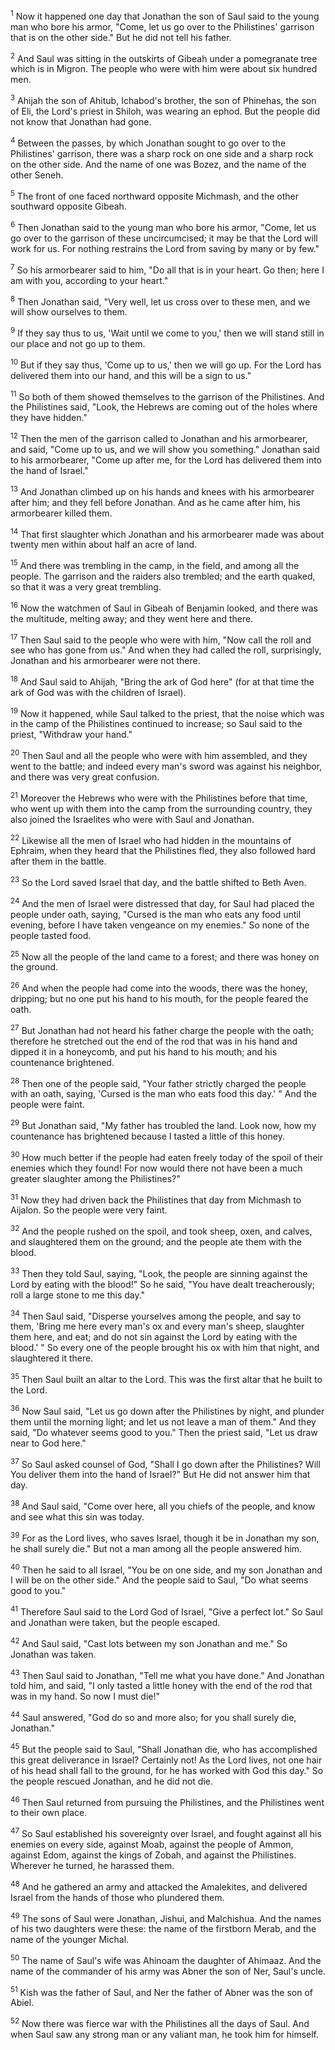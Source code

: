 <sup>1</sup> 
Now it happened one day that Jonathan the son of Saul said to the young man who bore his armor, "Come, let us go over to the Philistines' garrison that is on the other side." But he did not tell his father. 

<sup>2</sup> 
And Saul was sitting in the outskirts of Gibeah under a pomegranate tree which is in Migron. The people who were with him were about six hundred men. 

<sup>3</sup> 
Ahijah the son of Ahitub, Ichabod's brother, the son of Phinehas, the son of Eli, the Lord's priest in Shiloh, was wearing an ephod. But the people did not know that Jonathan had gone. 

<sup>4</sup> 
Between the passes, by which Jonathan sought to go over to the Philistines' garrison, there was a sharp rock on one side and a sharp rock on the other side. And the name of one was Bozez, and the name of the other Seneh. 

<sup>5</sup> 
The front of one faced northward opposite Michmash, and the other southward opposite Gibeah. 

<sup>6</sup> 
Then Jonathan said to the young man who bore his armor, "Come, let us go over to the garrison of these uncircumcised; it may be that the Lord will work for us. For nothing restrains the Lord from saving by many or by few." 

<sup>7</sup> 
So his armorbearer said to him, "Do all that is in your heart. Go then; here I am with you, according to your heart." 

<sup>8</sup> 
Then Jonathan said, "Very well, let us cross over to these men, and we will show ourselves to them. 

<sup>9</sup> 
If they say thus to us, 'Wait until we come to you,' then we will stand still in our place and not go up to them. 

<sup>10</sup> 
But if they say thus, 'Come up to us,' then we will go up. For the Lord has delivered them into our hand, and this will be a sign to us." 

<sup>11</sup> 
So both of them showed themselves to the garrison of the Philistines. And the Philistines said, "Look, the Hebrews are coming out of the holes where they have hidden." 

<sup>12</sup> 
Then the men of the garrison called to Jonathan and his armorbearer, and said, "Come up to us, and we will show you something." Jonathan said to his armorbearer, "Come up after me, for the Lord has delivered them into the hand of Israel." 

<sup>13</sup> 
And Jonathan climbed up on his hands and knees with his armorbearer after him; and they fell before Jonathan. And as he came after him, his armorbearer killed them. 

<sup>14</sup> 
That first slaughter which Jonathan and his armorbearer made was about twenty men within about half an acre of land. 

<sup>15</sup> 
And there was trembling in the camp, in the field, and among all the people. The garrison and the raiders also trembled; and the earth quaked, so that it was a very great trembling. 

<sup>16</sup> 
Now the watchmen of Saul in Gibeah of Benjamin looked, and there was the multitude, melting away; and they went here and there. 

<sup>17</sup> 
Then Saul said to the people who were with him, "Now call the roll and see who has gone from us." And when they had called the roll, surprisingly, Jonathan and his armorbearer were not there. 

<sup>18</sup> 
And Saul said to Ahijah, "Bring the ark of God here" (for at that time the ark of God was with the children of Israel). 

<sup>19</sup> 
Now it happened, while Saul talked to the priest, that the noise which was in the camp of the Philistines continued to increase; so Saul said to the priest, "Withdraw your hand." 

<sup>20</sup> 
Then Saul and all the people who were with him assembled, and they went to the battle; and indeed every man's sword was against his neighbor, and there was very great confusion. 

<sup>21</sup> 
Moreover the Hebrews who were with the Philistines before that time, who went up with them into the camp from the surrounding country, they also joined the Israelites who were with Saul and Jonathan. 

<sup>22</sup> 
Likewise all the men of Israel who had hidden in the mountains of Ephraim, when they heard that the Philistines fled, they also followed hard after them in the battle. 

<sup>23</sup> 
So the Lord saved Israel that day, and the battle shifted to Beth Aven.

<sup>24</sup> 
And the men of Israel were distressed that day, for Saul had placed the people under oath, saying, "Cursed is the man who eats any food until evening, before I have taken vengeance on my enemies." So none of the people tasted food. 

<sup>25</sup> 
Now all the people of the land came to a forest; and there was honey on the ground. 

<sup>26</sup> 
And when the people had come into the woods, there was the honey, dripping; but no one put his hand to his mouth, for the people feared the oath. 

<sup>27</sup> 
But Jonathan had not heard his father charge the people with the oath; therefore he stretched out the end of the rod that was in his hand and dipped it in a honeycomb, and put his hand to his mouth; and his countenance brightened. 

<sup>28</sup> 
Then one of the people said, "Your father strictly charged the people with an oath, saying, 'Cursed is the man who eats food this day.' " And the people were faint. 

<sup>29</sup> 
But Jonathan said, "My father has troubled the land. Look now, how my countenance has brightened because I tasted a little of this honey. 

<sup>30</sup> 
How much better if the people had eaten freely today of the spoil of their enemies which they found! For now would there not have been a much greater slaughter among the Philistines?" 

<sup>31</sup> 
Now they had driven back the Philistines that day from Michmash to Aijalon. So the people were very faint. 

<sup>32</sup> 
And the people rushed on the spoil, and took sheep, oxen, and calves, and slaughtered them on the ground; and the people ate them with the blood. 

<sup>33</sup> 
Then they told Saul, saying, "Look, the people are sinning against the Lord by eating with the blood!" So he said, "You have dealt treacherously; roll a large stone to me this day." 

<sup>34</sup> 
Then Saul said, "Disperse yourselves among the people, and say to them, 'Bring me here every man's ox and every man's sheep, slaughter them here, and eat; and do not sin against the Lord by eating with the blood.' " So every one of the people brought his ox with him that night, and slaughtered it there. 

<sup>35</sup> 
Then Saul built an altar to the Lord. This was the first altar that he built to the Lord. 

<sup>36</sup> 
Now Saul said, "Let us go down after the Philistines by night, and plunder them until the morning light; and let us not leave a man of them." And they said, "Do whatever seems good to you." Then the priest said, "Let us draw near to God here." 

<sup>37</sup> 
So Saul asked counsel of God, "Shall I go down after the Philistines? Will You deliver them into the hand of Israel?" But He did not answer him that day. 

<sup>38</sup> 
And Saul said, "Come over here, all you chiefs of the people, and know and see what this sin was today. 

<sup>39</sup> 
For as the Lord lives, who saves Israel, though it be in Jonathan my son, he shall surely die." But not a man among all the people answered him. 

<sup>40</sup> 
Then he said to all Israel, "You be on one side, and my son Jonathan and I will be on the other side." And the people said to Saul, "Do what seems good to you." 

<sup>41</sup> 
Therefore Saul said to the Lord God of Israel, "Give a perfect lot." So Saul and Jonathan were taken, but the people escaped. 

<sup>42</sup> 
And Saul said, "Cast lots between my son Jonathan and me." So Jonathan was taken. 

<sup>43</sup> 
Then Saul said to Jonathan, "Tell me what you have done." And Jonathan told him, and said, "I only tasted a little honey with the end of the rod that was in my hand. So now I must die!" 

<sup>44</sup> 
Saul answered, "God do so and more also; for you shall surely die, Jonathan." 

<sup>45</sup> 
But the people said to Saul, "Shall Jonathan die, who has accomplished this great deliverance in Israel? Certainly not! As the Lord lives, not one hair of his head shall fall to the ground, for he has worked with God this day." So the people rescued Jonathan, and he did not die. 

<sup>46</sup> 
Then Saul returned from pursuing the Philistines, and the Philistines went to their own place.

<sup>47</sup> 
So Saul established his sovereignty over Israel, and fought against all his enemies on every side, against Moab, against the people of Ammon, against Edom, against the kings of Zobah, and against the Philistines. Wherever he turned, he harassed them. 

<sup>48</sup> 
And he gathered an army and attacked the Amalekites, and delivered Israel from the hands of those who plundered them. 

<sup>49</sup> 
The sons of Saul were Jonathan, Jishui, and Malchishua. And the names of his two daughters were these: the name of the firstborn Merab, and the name of the younger Michal. 

<sup>50</sup> 
The name of Saul's wife was Ahinoam the daughter of Ahimaaz. And the name of the commander of his army was Abner the son of Ner, Saul's uncle. 

<sup>51</sup> 
Kish was the father of Saul, and Ner the father of Abner was the son of Abiel. 

<sup>52</sup> 
Now there was fierce war with the Philistines all the days of Saul. And when Saul saw any strong man or any valiant man, he took him for himself.